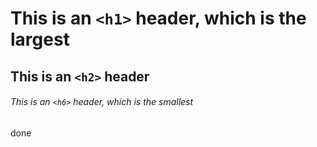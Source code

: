 # This is an `<h1>` header, which is the largest

## This is an `<h2>` header

###### This is an `<h6>` header, which is the smallest














































done 
